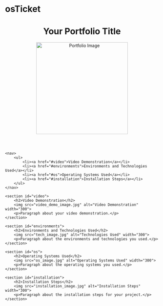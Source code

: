 # osTicket
# <!DOCTYPE html>
<html lang="en">
<head>
    <meta charset="UTF-8">
    <meta name="viewport" content="width=device-width, initial-scale=1.0">
    <title>osTicket Portfolio</title>
</head>
<body>
    <header>
        <h1>Your Portfolio Title</h1>
        <img src="your_image.jpg" alt="Portfolio Image" width="300">
    </header>

    <nav>
        <ul>
            <li><a href="#video">Video Demonstration</a></li>
            <li><a href="#environments">Environments and Technologies Used</a></li>
            <li><a href="#os">Operating Systems Used</a></li>
            <li><a href="#installation">Installation Steps</a></li>
        </ul>
    </nav>

    <section id="video">
        <h2>Video Demonstration</h2>
        <img src="video_demo_image.jpg" alt="Video Demonstration" width="300">
        <p>Paragraph about your video demonstration.</p>
    </section>

    <section id="environments">
        <h2>Environments and Technologies Used</h2>
        <img src="tech_image.jpg" alt="Technologies Used" width="300">
        <p>Paragraph about the environments and technologies you used.</p>
    </section>

    <section id="os">
        <h2>Operating Systems Used</h2>
        <img src="os_image.jpg" alt="Operating Systems Used" width="300">
        <p>Paragraph about the operating systems you used.</p>
    </section>

    <section id="installation">
        <h2>Installation Steps</h2>
        <img src="installation_image.jpg" alt="Installation Steps" width="300">
        <p>Paragraph about the installation steps for your project.</p>
    </section>

</body>
</html>
